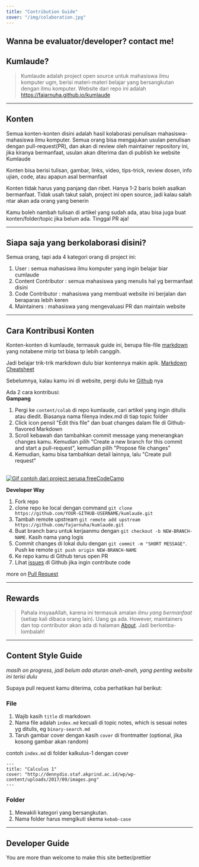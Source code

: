 ```yaml
---
title: "Contribution Guide"
cover: "/img/colaboration.jpg"
---
```

## Wanna be evaluator/developer? contact me! 

## Kumlaude?
> Kumlaude adalah project open source untuk mahasiswa ilmu komputer ugm, berisi materi-materi belajar yang bersangkutan dengan ilmu komputer. Website dari repo ini adalah https://fajarnuha.github.io/kumlaude
<hr>

## Konten 
Semua konten-konten disini adalah hasil kolaborasi penulisan mahasiswa-mahasiswa ilmu komputer. Semua orang bisa mengajukan usulan penulisan dengan pull-request(PR), dan akan di review oleh maintainer repository ini, jika kiranya bermanfaat, usulan akan diterima dan di publish ke website Kumlaude

Konten bisa berisi tulisan, gambar, links, video, tips-trick, review dosen, info ujian, code, atau apapun asal bermanfaat

Konten tidak harus yang panjang dan ribet. Hanya 1-2 baris boleh asalkan bermanfaat. Tidak usah takut salah, project ini open source, jadi kalau salah ntar akan ada orang yang benerin

Kamu boleh nambah tulisan di artikel yang sudah ada, atau bisa juga buat konten/folder/topic jika belum ada. Tinggal PR aja!
<hr>

## Siapa saja yang berkolaborasi disini?
Semua orang, tapi ada 4 kategori orang di project ini:
1. User : semua mahasiswa ilmu komputer yang ingin belajar biar cumlaude
2. Content Contributor : semua mahasiswa yang menulis hal yg bermanfaat disini
3. Code Contributor : mahasiswa yang membuat website ini berjalan dan beraparas lebih keren
4. Maintainers : mahasiswa yang mengevaluasi PR dan maintain website

<hr>

## Cara Kontribusi Konten
Konten-konten di kumlaude, termasuk guide ini, berupa file-file [markdown](https://en.wikipedia.org/wiki/Markdown) yang notabene mirip txt biasa tp lebih canggih.

Jadi belajar trik-trik markdown dulu biar kontennya makin apik. [Markdown Cheatsheet](https://github.com/adam-p/markdown-here/wiki/Markdown-Cheatsheet#lists)

Sebelumnya, kalau kamu ini di website, pergi dulu ke [Github](http://github.com/fajarnuha/kumlaude) nya

Ada 2 cara kontribusi:<br>
**Gampang**
1. Pergi ke `content/colab` di repo kumlaude, cari artikel yang ingin ditulis atau diedit. Biasanya nama filenya index.md di tiap topic folder
2. Click icon pensil "Edit this file" dan buat changes dalam file di Github-flavored Markdown
3. Scroll kebawah dan tambahkan commit message yang menerangkan changes kamu. Kemudian pilih "Create a new branch for this commit and start a pull-request", kemudian pilih "Propose file changes"
4. Kemudian, kamu bisa tambahkan detail lainnya, lalu "Create pull request"
<br><br>

[![Gif contoh dari project serupa freeCodeCamp](https://i.imgur.com/0cmxJwN.gif)](https://i.imgur.com/0cmxJwN.gif)

**Developer Way**
1. Fork repo
2. clone repo ke local dengan command `git clone https://github.com/YOUR-GITHUB-USERNAME/kumlaude.git`
3. Tambah remote upstream `git remote add upstream https://github.com/fajarnuha/kumlaude.git`
4. Buat branch baru untuk kerjaanmu dengan `git checkout -b NEW-BRANCH-NAME`. Kasih nama yang logis
5. Commit changes di lokal dulu dengan `git commit -m "SHORT MESSAGE"`. Push ke remote `git push origin NEW-BRANCH-NAME`
6. Ke repo kamu di Github terus open PR
7. Lihat [issues](https://github.com/fajarnuha/kumlaude/issues) di Github jika ingin contribute code

more on [Pull Request](https://github.com/Roshanjossey/first-contributions)

<hr>

## Rewards
> Pahala insyaaAllah, karena ini termasuk amalan *ilmu yang bermanfaat* (setiap kali dibaca orang lain). Uang ga ada. However, maintainers dan top contributor akan ada di halaman [About](https://fajarnuha.github.io/kumlaude/about). Jadi berlomba-lombalah!
<hr>

## Content Style Guide
*masih on progress, jadi belum ada aturan aneh-aneh, yang penting website ini terisi dulu*

Supaya pull request kamu diterima, coba perhatikan hal berikut:

### File
1. Wajib kasih `title` di markdown 
2. Nama file adalah `index.md` kecuali di topic notes, which is sesuai notes yg ditulis, eg `binary-search.md`
3. Taruh gambar cover dengan kasih `cover` di frontmatter (optional, jika kosong gambar akan random)

contoh `index.md` di folder kalkulus-1 dengan cover
```
---
title: "Calculus 1"
cover: "http://dennydio.staf.akprind.ac.id/wp/wp-content/uploads/2017/09/images.png"
---
```

### Folder
1. Mewakili kategori yang bersangkutan.
2. Nama folder harus mengikuti skema `kebab-case`
<hr>

## Developer Guide
You are more than welcome to make this site better/prettier


